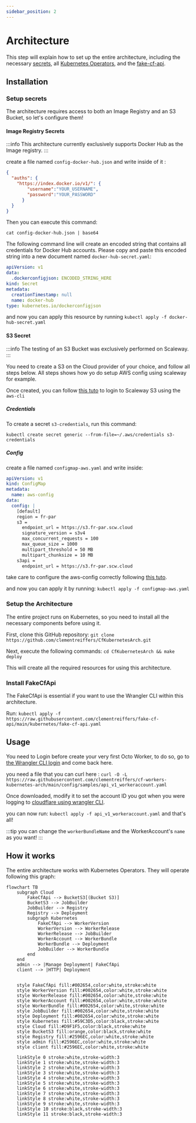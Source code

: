 ```yaml
---
sidebar_position: 2
---
```

# Architecture

This step will explain how to set up the entire architecture, including the necessary [secrets](#setup-secrets), 
all [Kubernetes Operators](#setup-the-architecture), and the [fake-cf-api](#install-fakecfapi).

## Installation

### Setup secrets

The architecture requires access to both an Image Registry and an S3 Bucket, so let's configure them!

#### Image Registry Secrets

:::info
This architecture currently exclusively supports Docker Hub as the Image registry.
:::

create a file named `config-docker-hub.json` and write inside of it :
```json
{
  "auths": {
    "https://index.docker.io/v1/": {
        "username":"YOUR_USERNAME",
        "password":"YOUR_PASSWORD"
      }
  }
}
```

Then you can execute this command:
```
cat config-docker-hub.json | base64
```

The following command line will create an encoded string that contains all credentials for Docker Hub accounts. Please 
copy and paste this encoded string into a new document named `docker-hub-secret.yaml`:

```yaml
apiVersion: v1
data:
  .dockerconfigjson: ENCODED_STRING_HERE
kind: Secret
metadata:
  creationTimestamp: null
  name: docker-hub
type: kubernetes.io/dockerconfigjson
```

and now you can apply this resource by running `kubectl apply -f docker-hub-secret.yaml`

#### S3 Secret

:::info
The testing of an S3 Bucket was exclusively performed on Scaleway.
:::

You need to create a S3 on the Cloud provider of your choice, and follow all steps below.
All steps shows how yo do setup AWS config using scaleway for example.

Once created, you can follow [this tuto](https://www.scaleway.com/en/docs/storage/object/api-cli/object-storage-aws-cli/) 
to login to Scaleway S3 using the `aws-cli`

##### Credentials

To create a secret `s3-credentials`, run this command: 
```
kubectl create secret generic --from-file=~/.aws/credentials s3-credentials
```

##### Config

create a file named `configmap-aws.yaml` and write inside:
```yaml
apiVersion: v1
kind: ConfigMap
metadata:
  name: aws-config
data:
  config: |
    [default]
    region = fr-par
    s3 =
      endpoint_url = https://s3.fr-par.scw.cloud
      signature_version = s3v4
      max_concurrent_requests = 100
      max_queue_size = 1000
      multipart_threshold = 50 MB
      multipart_chunksize = 10 MB
    s3api =
      endpoint_url = https://s3.fr-par.scw.cloud
```

take care to configure the aws-config correctly following [this tuto](https://www.scaleway.com/en/docs/storage/object/api-cli/object-storage-aws-cli/).

and now you can apply it by running: `kubectl apply -f configmap-aws.yaml`

### Setup the Architecture

The entire project runs on Kubernetes, so you need to install all the necessary components before using it.

First, clone this GitHub repository: `git clone https://github.com/clementreiffers/CfKubernetesArch.git`

Next, execute the following commands: `cd CfKubernetesArch && make deploy`

This will create all the required resources for using this architecture.

### Install FakeCfApi

The FakeCfApi is essential if you want to use the Wrangler CLI within this architecture.

Run: `kubectl apply -f https://raw.githubusercontent.com/clementreiffers/fake-cf-api/main/kubernetes/fake-cf-api.yaml`

## Usage

You need to Login before create your very first Octo Worker, to do so, go to [the Wrangler CLI login](#/docs/tools-needed#wrangler-cli) 
and come back here.

you need a file that you can curl here : `curl -O -L https://raw.githubusercontent.com/clementreiffers/cf-workers-kubernetes-arch/main/config/samples/api_v1_workeraccount.yaml`

Once downloaded, modify it to set the account ID you got when you were logging to 
[cloudflare using wrangler CLI](#/docs/tools-needed#wrangler-cli).

you can now run: `kubectl apply -f api_v1_workeraccount.yaml` and that's all!

:::tip
you can change the `workerBundleName` and the WorkerAccount's `name` as you want!
:::

## How it works

The entire architecture works with Kubernetes Operators.
They will operate following this graph:

```mermaid
flowchart TB
    subgraph Cloud
        FakeCfApi --> BucketS3[(Bucket S3)]
        BucketS3 --> JobBuilder
        JobBuilder --> Registry
        Registry --> Deployment
        subgraph Kubernetes
            FakeCfApi --> WorkerVersion
            WorkerVersion --> WorkerRelease
            WorkerRelease --> JobBuilder
            WorkerAccount --> WorkerBundle
            WorkerBundle --> Deployment
            JobBuilder --> WorkerBundle
        end
    end
    admin --> |Manage Deployment| FakeCfApi
    client --> |HTTP| Deployment
    
    
    style FakeCfApi fill:#002654,color:white,stroke:white
    style WorkerVersion fill:#002654,color:white,stroke:white
    style WorkerRelease fill:#002654,color:white,stroke:white
    style WorkerAccount fill:#002654,color:white,stroke:white
    style WorkerBundle fill:#002654,color:white,stroke:white
    style JobBuilder fill:#002654,color:white,stroke:white
    style Deployment fill:#002654,color:white,stroke:white
    style Kubernetes fill:#59C3D5,color:black,stroke:white
    style Cloud fill:#D9F1F5,color:black,stroke:white
    style BucketS3 fill:orange,color:black,stroke:white
    style Registry fill:#2596EC,color:white,stroke:white
    style admin fill:#2596EC,color:white,stroke:white
    style client fill:#2596EC,color:white,stroke:white

    linkStyle 0 stroke:white,stroke-width:3
    linkStyle 1 stroke:white,stroke-width:3
    linkStyle 2 stroke:white,stroke-width:3
    linkStyle 3 stroke:white,stroke-width:3
    linkStyle 4 stroke:white,stroke-width:3
    linkStyle 5 stroke:white,stroke-width:3
    linkStyle 6 stroke:white,stroke-width:3
    linkStyle 7 stroke:white,stroke-width:3
    linkStyle 8 stroke:white,stroke-width:3
    linkStyle 9 stroke:white,stroke-width:3
    linkStyle 10 stroke:black,stroke-width:3
    linkStyle 11 stroke:black,stroke-width:3
```

